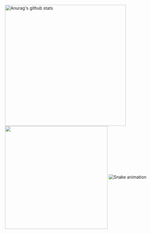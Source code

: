 <a href="#js-calendar-graph"><img align="center" src="https://github-readme-stats.vercel.app/api?username=1337encrypted&show_icons=true&include_all_commits=true&theme=onedark&hide_border=true" alt="Anurag's github stats" width="400" height="400" /></a>
<a href="#js-calendar-graph"><img align="center" src="https://github-readme-stats.vercel.app/api/top-langs/?username=1337encrypted&layout=compact&theme=onedark&hide_border=true" width="340" height="340" /></a>
![Snake animation](https://github.com/thepiyushmalhotra/thepiyushmalhotra/blob/output/github-contribution-grid-snake.svg)
